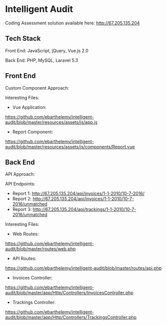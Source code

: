 # Intelligent Audit

Coding Assessment solution available here: http://67.205.135.204

## Tech Stack

Front End: JavaScript, jQuery, Vue.js 2.0

Back End: PHP, MySQL, Laravel 5.3

## Front End

Custom Component Approach:

Interesting Files:

- Vue Application: 

https://github.com/ebarthelemy/intelligent-audit/blob/master/resources/assets/js/app.js

- Report Component: 

https://github.com/ebarthelemy/intelligent-audit/blob/master/resources/assets/js/components/Report.vue

## Back End

API Approach:

API Endpoints:
- Report 1: http://67.205.135.204/api/invoices/1-1-2010/10-7-2016/
- Report 2: http://67.205.135.204/api/invoices/1-1-2010/10-7-2016/unmatched
- Report 3: http://67.205.135.204/api/trackings/1-1-2010/10-7-2016/unmatched

Interesting Files:

- Web Routes: 

https://github.com/ebarthelemy/intelligent-audit/blob/master/routes/web.php

- API Routes: 

https://github.com/ebarthelemy/intelligent-audit/blob/master/routes/api.php

- Invoices Controller: 

https://github.com/ebarthelemy/intelligent-audit/blob/master/app/Http/Controllers/InvoicesController.php

- Trackings Controller: 

https://github.com/ebarthelemy/intelligent-audit/blob/master/app/Http/Controllers/TrackingsController.php
